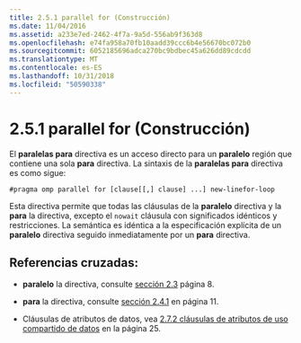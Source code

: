 ```yaml
---
title: 2.5.1 parallel for (Construcción)
ms.date: 11/04/2016
ms.assetid: a233e7ed-2462-4f7a-9a5d-556ab9f363d8
ms.openlocfilehash: e74fa958a70fb10aadd39ccc6b4e56670bc072b0
ms.sourcegitcommit: 6052185696adca270bc9bdbec45a626dd89cdcdd
ms.translationtype: MT
ms.contentlocale: es-ES
ms.lasthandoff: 10/31/2018
ms.locfileid: "50590338"
---
```

# <a name="251-parallel-for-construct"></a>2.5.1 parallel for (Construcción)

El **paralelas para** directiva es un acceso directo para un **paralelo** región que contiene una sola **para** directiva. La sintaxis de la **paralelas para** directiva es como sigue:

```
#pragma omp parallel for [clause[[,] clause] ...] new-linefor-loop
```

Esta directiva permite que todas las cláusulas de la **paralelo** directiva y la **para** la directiva, excepto el `nowait` cláusula con significados idénticos y restricciones. La semántica es idéntica a la especificación explícita de un **paralelo** directiva seguido inmediatamente por un **para** directiva.

## <a name="cross-references"></a>Referencias cruzadas:

- **paralelo** la directiva, consulte [sección 2.3](../../parallel/openmp/2-3-parallel-construct.md) página 8.

- **para** la directiva, consulte [sección 2.4.1](../../parallel/openmp/2-4-1-for-construct.md) en página 11.

- Cláusulas de atributos de datos, vea [2.7.2 cláusulas de atributos de uso compartido de datos](../../parallel/openmp/2-7-2-data-sharing-attribute-clauses.md) en la página 25.